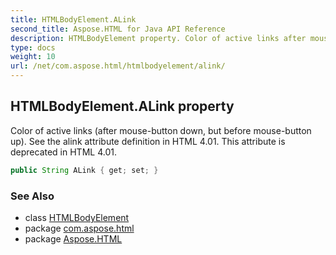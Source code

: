```yaml
---
title: HTMLBodyElement.ALink
second_title: Aspose.HTML for Java API Reference
description: HTMLBodyElement property. Color of active links after mouse-button down but before mouse-button up. See the alink attribute definition in HTML 4.01. This attribute is deprecated in HTML 4.01
type: docs
weight: 10
url: /net/com.aspose.html/htmlbodyelement/alink/
---
```

## HTMLBodyElement.ALink property

Color of active links (after mouse-button down, but before mouse-button up). See the alink attribute definition in HTML 4.01. This attribute is deprecated in HTML 4.01.

```java
public String ALink { get; set; }
```

### See Also

* class [HTMLBodyElement](../)
* package [com.aspose.html](../../htmlbodyelement/)
* package [Aspose.HTML](../../../)
